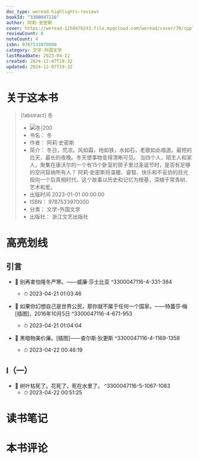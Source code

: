 ```yaml
---
doc_type: weread-highlights-reviews
bookId: "3300047116"
author: 阿莉·史密斯
cover: https://weread-1258476243.file.myqcloud.com/weread/cover/70/cpplatform_dz2mlgkdo3zhykyzrtqfeg/t7_cpplatform_dz2mlgkdo3zhykyzrtqfeg1675149345.jpg
reviewCount: 0
noteCount: 4
isbn: 9787533970000
category: 文学-外国文学
lastReadDate: 2023-04-22
created: 2024-12-07T19:32
updated: 2024-12-07T19:32
---
```

# 关于这本书
> [!abstract] 冬
> - ![ 冬|200](https://weread-1258476243.file.myqcloud.com/weread/cover/70/cpplatform_dz2mlgkdo3zhykyzrtqfeg/t7_cpplatform_dz2mlgkdo3zhykyzrtqfeg1675149345.jpg)
> - 书名： 冬
> - 作者： 阿莉·史密斯
> - 简介： 冬日，荒凉。风如霜，地如铁，水如石，老歌如此唱道。最短的白天，最长的夜晚。冬天使事物变得清晰可见。
当四个人，陌生人和家人，聚集在康沃尔的一个有15个卧室的房子里过圣诞节时，是否有足够的空间容纳所有人？
阿莉·史密斯将温暖、睿智、快乐和不妥协的目光投向一个后真相时代，这个故事以历史和记忆为根基，深植于常青树、艺术和爱。
> - 出版时间 2023-01-01 00:00:00
> - ISBN： 9787533970000
> - 分类： 文学-外国文学
> - 出版社： 浙江文艺出版社

# 高亮划线

## 引言


- 📌 别再害怕隆冬严寒。——威廉·莎士比亚 ^3300047116-4-331-384
    - ⏱ 2023-04-21 01:03:46 

- 📌 如果你幻想自己是世界公民，那你就不属于任何一个国家。——特蕾莎·梅[插图]，2016年10月5日 ^3300047116-4-671-953
    - ⏱ 2023-04-21 01:04:04 

- 📌 黑暗物美价廉。[插图]——查尔斯·狄更斯 ^3300047116-4-1169-1358
    - ⏱ 2023-04-22 00:46:19 
## Ⅰ（一）


- 📌 树叶枯死了。花死了，死在水里了。 ^3300047116-5-1067-1083
    - ⏱ 2023-04-22 00:51:25 
# 读书笔记

# 本书评论
